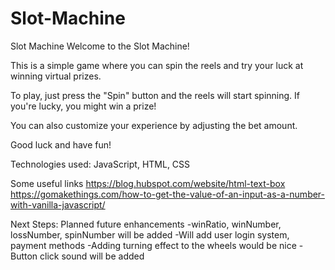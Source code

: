 # Slot-Machine

Slot Machine
Welcome to the Slot Machine!

This is a simple game where you can spin the reels and try your luck at winning virtual prizes.

To play, just press the "Spin" button and the reels will start spinning. If you're lucky, you might win a prize!

You can also customize your experience by adjusting the bet amount.

Good luck and have fun!

Technologies used: JavaScript, HTML, CSS

Some useful links
https://blog.hubspot.com/website/html-text-box
https://gomakethings.com/how-to-get-the-value-of-an-input-as-a-number-with-vanilla-javascript/

Next Steps: Planned future enhancements
-winRatio, winNumber, lossNumber, spinNumber will be added
-Will add user login system, payment methods
-Adding turning effect to the wheels would be nice
-Button click sound will be added
